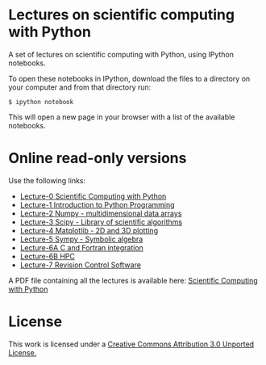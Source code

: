 Lectures on scientific computing with Python
============================================

A set of lectures on scientific computing with Python, using IPython notebooks.

To open these notebooks in IPython, download the files to a directory on your computer and from that directory run:

    $ ipython notebook

This will open a new page in your browser with a list of the available notebooks.

Online read-only versions
=========================

Use the following links:

* [Lecture-0 Scientific Computing with Python](http://nbviewer.ipython.org/urls/raw.github.com/jrjohansson/scientific-python-lectures/master/Lecture-0-Scientific-Computing-with-Python.ipynb)
* [Lecture-1 Introduction to Python Programming](http://nbviewer.ipython.org/urls/raw.github.com/jrjohansson/scientific-python-lectures/master/Lecture-1-Introduction-to-Python-Programming.ipynb)
* [Lecture-2 Numpy - multidimensional data arrays](http://nbviewer.ipython.org/urls/raw.github.com/jrjohansson/scientific-python-lectures/master/Lecture-2-Numpy.ipynb)
* [Lecture-3 Scipy - Library of scientific algorithms](http://nbviewer.ipython.org/urls/raw.github.com/jrjohansson/scientific-python-lectures/master/Lecture-3-Scipy.ipynb)
* [Lecture-4 Matplotlib - 2D and 3D plotting](http://nbviewer.ipython.org/urls/raw.github.com/jrjohansson/scientific-python-lectures/master/Lecture-4-Matplotlib.ipynb)
* [Lecture-5 Sympy - Symbolic algebra](http://nbviewer.ipython.org/urls/raw.github.com/jrjohansson/scientific-python-lectures/master/Lecture-5-Sympy.ipynb)
* [Lecture-6A C and Fortran integration](http://nbviewer.ipython.org/urls/raw.github.com/jrjohansson/scientific-python-lectures/master/Lecture-6A-Fortran-and-C.ipynb)
* [Lecture-6B HPC](http://nbviewer.ipython.org/urls/raw.github.com/jrjohansson/scientific-python-lectures/master/Lecture-6B-HPC.ipynb)
* [Lecture-7 Revision Control Software](http://nbviewer.ipython.org/urls/raw.github.com/jrjohansson/scientific-python-lectures/master/Lecture-7-Revision-Control-Software.ipynb)

A PDF file containing all the lectures is available here: [Scientific Computing with Python](http://raw.github.com/jrjohansson/scientific-python-lectures/master/Scientific-Computing-with-Python.pdf)


License
=======

This work is licensed under a [Creative Commons Attribution 3.0 Unported License.](http://creativecommons.org/licenses/by/3.0/)
